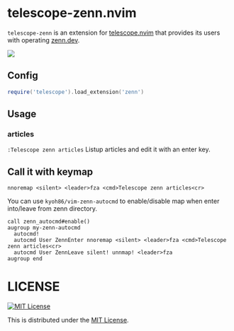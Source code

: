 # telescope-zenn.nvim

`telescope-zenn` is an extension for
[telescope.nvim](https://github.com/nvim-telescope/telescope.nvim) that
provides its users with operating [zenn.dev](https://zenn.dev).

![](https://user-images.githubusercontent.com/5582459/112757542-1eceef80-9025-11eb-8940-02c0776c11c8.gif)

## Config

```lua
require('telescope').load_extension('zenn')
```

## Usage

### articles

`:Telescope zenn articles`
Listup articles and edit it with an enter key.

## Call it with keymap

```vim
nnoremap <silent> <leader>fza <cmd>Telescope zenn articles<cr>
```

You can use `kyoh86/vim-zenn-autocmd` to enable/disable map when enter into/leave from zenn directory.

```vim
call zenn_autocmd#enable()
augroup my-zenn-autocmd
  autocmd!
  autocmd User ZennEnter nnoremap <silent> <leader>fza <cmd>Telescope zenn articles<cr>
  autocmd User ZennLeave silent! unnmap! <leader>fza
augroup end
```

# LICENSE

[![MIT License](http://img.shields.io/badge/license-MIT-blue.svg)](http://www.opensource.org/licenses/MIT)

This is distributed under the [MIT License](http://www.opensource.org/licenses/MIT).
